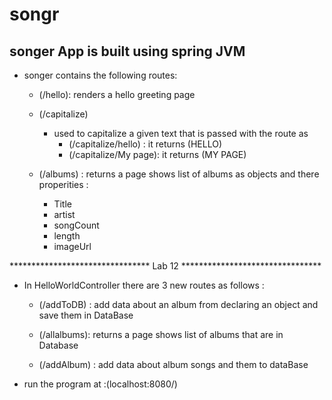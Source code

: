 # songr

## songer App is built using spring JVM

* songer contains the following routes:

    * (/hello): renders a hello greeting page 

    * (/capitalize)
        * used to capitalize a given text that is passed with the route as 
          * (/capitalize/hello) : it returns (HELLO)
          * (/capitalize/My page): it returns (MY PAGE)

    * (/albums) : returns a page shows list of albums as objects and there properities : 
      * Title 
      * artist
      * songCount
      * length
      * imageUrl

 ********************************    Lab 12   ********************************


* In HelloWorldController there are 3 new routes as follows : 

   * (/addToDB) : add data about an album from declaring an object and save them in DataBase


   * (/allalbums): returns a page shows list of albums that are in Database


   * (/addAlbum) : add data about album songs and them to dataBase




* run the program at :(localhost:8080/)